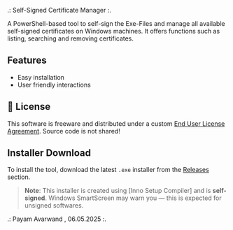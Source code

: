 .: Self-Signed Certificate Manager :.

A PowerShell-based tool to self-sign the Exe-Files and manage all available self-signed certificates on Windows machines.
It offers functions such as listing, searching and removing certificates.


## Features
- Easy installation
- User friendly interactions


## 📝 License
This software is freeware and distributed under a custom [End User License Agreement](LICENSE.txt). Source code is not shared!


## Installer Download

To install the tool, download the latest `.exe` installer from the [Releases](https://github.com/payam-avarwand/SSCM/releases) section.

> **Note**: This installer is created using [Inno Setup Compiler] and is **self-signed**. Windows SmartScreen may warn you — this is expected for unsigned softwares.



.: Payam Avarwand	,	06.05.2025 :.